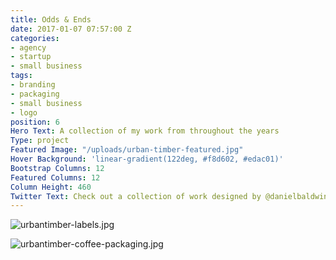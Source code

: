 ```yaml
---
title: Odds & Ends
date: 2017-01-07 07:57:00 Z
categories:
- agency
- startup
- small business
tags:
- branding
- packaging
- small business
- logo
position: 6
Hero Text: A collection of my work from throughout the years
Type: project
Featured Image: "/uploads/urban-timber-featured.jpg"
Hover Background: 'linear-gradient(122deg, #f8d602, #edac01)'
Bootstrap Columns: 12
Featured Columns: 12
Column Height: 460
Twitter Text: Check out a collection of work designed by @danielbaldwinco on
---
```


![urbantimber-labels.jpg](/uploads/urbantimber-labels.jpg)

![urbantimber-coffee-packaging.jpg](/uploads/urbantimber-coffee-packaging.jpg)